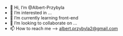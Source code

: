 - 👋 Hi, I’m @Albert-Przybyla
- 👀 I’m interested in ...
- 🌱 I’m currently learning front-end 
- 💞️ I’m looking to collaborate on ...
- 📫 How to reach me --> albert.przybyla2@gmail.com


<!---
Albert-Przybyla/Albert-Przybyla is a ✨ special ✨ repository because its `README.md` (this file) appears on your GitHub profile.
You can click the Preview link to take a look at your changes.
--->
